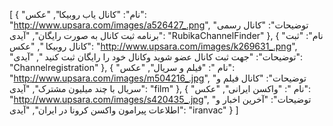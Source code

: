 [
  {
    "نام": "کانال یاب روبیکا",
    "عکس": "http://www.upsara.com/images/a526427_.png",
    "توضیحات": "کانال رسمی برنامه ثبت کانال به صورت رایگان",
    "آیدی": "RubikaChannelFinder"
  },
  {
    "نام": "ثبت کانال روبیکا ",
    "عکس": "http://www.upsara.com/images/k269631_.png",
    "توضیحات": "جهت ثبت کانال عضو شوید وکانال خود را رایگان ثبت کنید ",
    "آیدی": "Channelregistration"
  },
  {
    "نام ": "فیلم و سریال",
    "عکس": "http://www.upsara.com/images/m504216_.jpg",
    "توضیحات": "کانال فیلم و سریال با چند میلیون مشترک",
    "آیدی": "film"
  },
  {
    "نام ": "واکسن ایرانی",
    "عکس": "http://www.upsara.com/images/s420435_.jpg",
    "توضیحات": "آخرین اخبار و اطلاعات پیرامون واکسن کرونا در ایران",
    "آیدی": "iranvac"
  }
]
